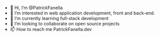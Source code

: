 - 👋 Hi, I’m @PatrickFanella
- 👀 I’m interested in web application development, front and back-end.
- 🌱 I’m currently learning full-stack development
- 💞️ I’m looking to collaborate on open source projects
- 📫 How to reach me PatrickFanella.dev

